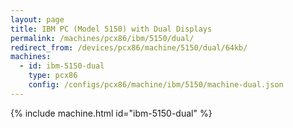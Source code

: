 ```yaml
---
layout: page
title: IBM PC (Model 5150) with Dual Displays
permalink: /machines/pcx86/ibm/5150/dual/
redirect_from: /devices/pcx86/machine/5150/dual/64kb/
machines:
  - id: ibm-5150-dual
    type: pcx86
    config: /configs/pcx86/machine/ibm/5150/machine-dual.json
---
```


{% include machine.html id="ibm-5150-dual" %}
